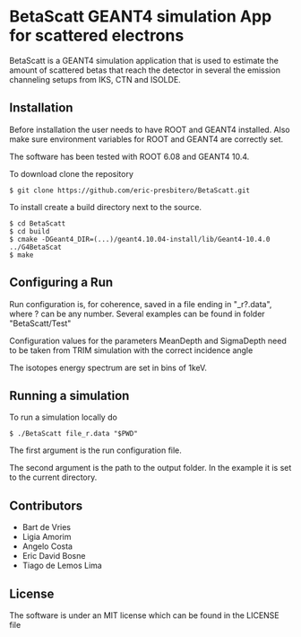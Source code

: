 # BetaScatt GEANT4 simulation App for scattered electrons

BetaScatt is a GEANT4 simulation application that is used
to estimate the amount of scattered betas that reach the
detector in several the emission channeling setups from
IKS, CTN and ISOLDE.


## Installation

Before installation the user needs to have ROOT and GEANT4
installed. Also make sure environment variables for ROOT
and GEANT4 are correctly set.

The software has been tested with ROOT 6.08
and GEANT4 10.4.

To download clone the repository

```console
$ git clone https://github.com/eric-presbitero/BetaScatt.git
```

To install create a build directory next to the source.

```console
$ cd BetaScatt
$ cd build
$ cmake -DGeant4_DIR=(...)/geant4.10.04-install/lib/Geant4-10.4.0 ../G4BetaScat
$ make
```

## Configuring a Run

Run configuration is, for coherence, saved in a file ending in
 "\_r?.data", where ? can be any number.
Several examples can be found in folder "BetaScatt/Test"

Configuration values for the parameters MeanDepth and SigmaDepth
need to be taken from TRIM simulation with the correct incidence angle

The isotopes energy spectrum are set in bins of 1keV.

## Running a simulation

To run a simulation locally do

```console
$ ./BetaScatt file_r.data "$PWD"
```

The first argument is the run configuration file.

The second argument is the path to the output folder.
In the example it is set to the current directory.


## Contributors
- Bart de Vries
- Ligia Amorim
- Angelo Costa
- Eric David Bosne
- Tiago de Lemos Lima


## License

The software is under an MIT license which can be found
in the LICENSE file
